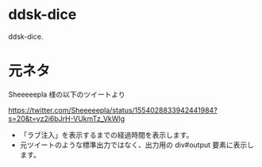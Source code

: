 # ddsk-dice
ddsk-dice.

# 元ネタ

Sheeeeepla 様の以下のツイートより

https://twitter.com/Sheeeeepla/status/1554028833942441984?s=20&t=yz2i6bJrH-VUkmTz_VkWlg

- 「ラブ注入」を表示するまでの経過時間を表示します。
- 元ツイートのような標準出力ではなく、出力用の div#output 要素に表示します。
